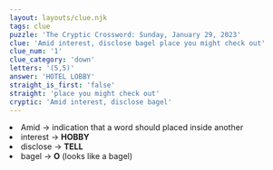 ```yaml
---
layout: layouts/clue.njk
tags: clue
puzzle: 'The Cryptic Crossword: Sunday, January 29, 2023'
clue: 'Amid interest, disclose bagel place you might check out'
clue_num: '1'
clue_category: 'down'
letters: '(5,5)'
answer: 'HOTEL LOBBY'
straight_is_first: 'false'
straight: 'place you might check out'
cryptic: 'Amid interest, disclose bagel'
---
```

<li>Amid → indication that a word should placed inside another</li>
<li>interest → <b>HOBBY</b></li>
<li>disclose → <b>TELL</b></li>
<li>bagel → <b>O</b> (looks like a bagel)</li>